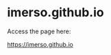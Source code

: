 # imerso.github.io

Access the page here:

<a href="https://imerso.github.io">https://imerso.github.io</a>

